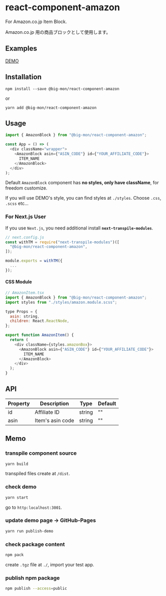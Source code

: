 # react-component-amazon

For Amazon.co.jp Item Block.

Amazon.co.jp 用の商品ブロックとして使用します。

## Examples

[DEMO](https://big-mon.github.io/react-component-amazon-block/)

## Installation

```
npm install --save @big-mon/react-component-amazon
```

or

```
yarn add @big-mon/react-component-amazon
```

## Usage

```js
import { AmazonBlock } from "@big-mon/react-component-amazon";

const App = () => (
  <div className="wrapper">
    <AmazonBlock asin={"ASIN_CODE"} id={"YOUR_AFFILIATE_CODE"}>
      ITEM_NAME
    </AmazonBlock>
  </div>
);
```

Default `AmazonBlock` component has **no styles, only have className**, for freedom customize.

If you will use DEMO's style, you can find styles at `./styles`. Choose `.css`, `.scss` etc...

### For Next.js User

If you use `Next.js`, you need additional install **`next-transpile-modules`**.

```js
// next.config.js
const withTM = require("next-transpile-modules")([
  "@big-mon/react-component-amazon",
]);

module.exports = withTM({
  ...
});
```

#### CSS Module

```js
// AmazonItem.tsx
import { AmazonBlock } from "@big-mon/react-component-amazon";
import styles from "./styles/amazon.module.scss";

type Props = {
  asin: string,
  children: React.ReactNode,
};

export function AmazonItem() {
  return (
    <div className={styles.amazonBox}>
      <AmazonBlock asin={"ASIN_CODE"} id={"YOUR_AFFILIATE_CODE"}>
        ITEM_NAME
      </AmazonBlock>
    </div>
  );
}
```

## API

| Property | Description      | Type   | Default |
| -------- | ---------------- | ------ | ------- |
| id       | Affiliate ID     | string | ""      |
| asin     | Item's asin code | string | ""      |

## Memo

### transpile component source

```bash
yarn build
```

transpiled files create at `/dist`.

### check demo

```bash
yarn start
```

go to `http:localhost:3001`.

### update demo page -> GitHub-Pages

```bash
yarn run publish-demo
```

### check package content

```bash
npm pack
```

create `.tgz` file at `./`, import your test app.

### publish npm package

```bash
npm publish --access=public
```

